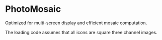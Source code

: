 # PhotoMosaic

Optimized for multi-screen display and efficient mosaic computation.

The loading code assumes that all icons are square three channel images.